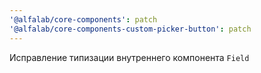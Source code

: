 ```yaml
---
'@alfalab/core-components': patch
'@alfalab/core-components-custom-picker-button': patch
---
```


Исправление типизации внутреннего компонента `Field`
